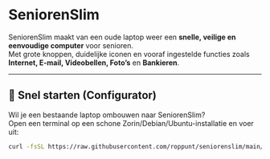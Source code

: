 # SeniorenSlim

SeniorenSlim maakt van een oude laptop weer een **snelle, veilige en eenvoudige computer** voor senioren.  
Met grote knoppen, duidelijke iconen en vooraf ingestelde functies zoals **Internet, E-mail, Videobellen, Foto’s** en **Bankieren**.

---

## 🚀 Snel starten (Configurator)

Wil je een bestaande laptop ombouwen naar SeniorenSlim?  
Open een terminal op een schone Zorin/Debian/Ubuntu-installatie en voer uit:

```bash
curl -fsSL https://raw.githubusercontent.com/roppunt/seniorenslim/main/scripts/A_configurator_install.sh | sudo bash
